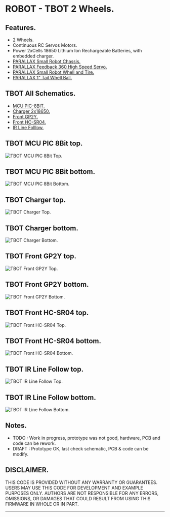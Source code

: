 # ROBOT - TBOT 2 Wheels.

## Features.

- 2 Wheels.
- Continuous RC Servos Motors.
- Power 2xCells 18650 Lithium Ion Rechargeable Batteries, with embedded charger.
- [PARALLAX Small Robot Chassis.](https://www.parallax.com/product/700-00022)
- [PARALLAX Feedback 360 High Speed Servo.](https://www.parallax.com/product/900-00360)
- [PARALLAX Small Robot Whell and Tire.](https://www.parallax.com/product/28114)
- [PARALLAX 1" Tail Whell Ball.](https://www.parallax.com/product/700-00009)

## TBOT All Schematics.

- [MCU PIC-8BIT.](https://github.com/tronixio/robot-tbot/blob/main/Kicad/mcu8/extras/schematic.pdf)
- [Charger 2x18650.](https://github.com/tronixio/robot-tbot/blob/main/Kicad/charger/pdf/schematic.pdf)
- [Front GP2Y.](https://github.com/tronixio/robot-tbot/blob/main/Kicad/front-gp2y/pdf/schematic.pdf)
- [Front HC-SR04.](https://github.com/tronixio/robot-tbot/blob/main/Kicad/front-hc/pdf/schematic.pdf)
- [IR Line Folllow.](https://github.com/tronixio/robot-tbot/blob/main/Kicad/ir-line/pdf/schematic.pdf)

## TBOT MCU PIC 8Bit top.

![TBOT MCU PIC 8Bit Top.](https://github.com/tronixio/robot-tbot/blob/main/Kicad/mcu8/pics/top.png)

## TBOT MCU PIC 8Bit bottom.

![TBOT MCU PIC 8Bit Bottom.](https://github.com/tronixio/robot-tbot/blob/main/Kicad/mcu8/pics/bottom.png)

## TBOT Charger top.

![TBOT Charger Top.](https://github.com/tronixio/robot-tbot/blob/main/Kicad/charger/extras/top.png)

## TBOT Charger bottom.

![TBOT Charger Bottom.](https://github.com/tronixio/robot-tbot/blob/main/Kicad/charger/extras/bottom.png)

## TBOT Front GP2Y top.

![TBOT Front GP2Y Top.](https://github.com/tronixio/robot-tbot/blob/main/Kicad/front-gp2y/pics/top.png)

## TBOT Front GP2Y bottom.

![TBOT Front GP2Y Bottom.](https://github.com/tronixio/robot-tbot/blob/main/Kicad/front-gp2y/pics/bottom.png)

## TBOT Front HC-SR04 top.

![TBOT Front HC-SR04 Top.](https://github.com/tronixio/robot-tbot/blob/main/Kicad/front-hc/pics/top.png)

## TBOT Front HC-SR04 bottom.

![TBOT Front HC-SR04 Bottom.](https://github.com/tronixio/robot-tbot/blob/main/Kicad/front-hc/pics/bottom.png)

## TBOT IR Line Follow top.

![TBOT IR Line Follow Top.](https://github.com/tronixio/robot-tbot/blob/main/Kicad/ir-line/pics/top.png)

## TBOT IR Line Follow bottom.

![TBOT IR Line Follow Bottom.](https://github.com/tronixio/robot-tbot/blob/main/Kicad/ir-line/pics/bottom.png)

## Notes.

- TODO : Work in progress, prototype was not good, hardware, PCB and code can be rework.
- DRAFT : Prototype OK, last check schematic, PCB & code can be modify.

## DISCLAIMER.

THIS CODE IS PROVIDED WITHOUT ANY WARRANTY OR GUARANTEES.
USERS MAY USE THIS CODE FOR DEVELOPMENT AND EXAMPLE PURPOSES ONLY.
AUTHORS ARE NOT RESPONSIBLE FOR ANY ERRORS, OMISSIONS, OR DAMAGES THAT COULD
RESULT FROM USING THIS FIRMWARE IN WHOLE OR IN PART.

---
